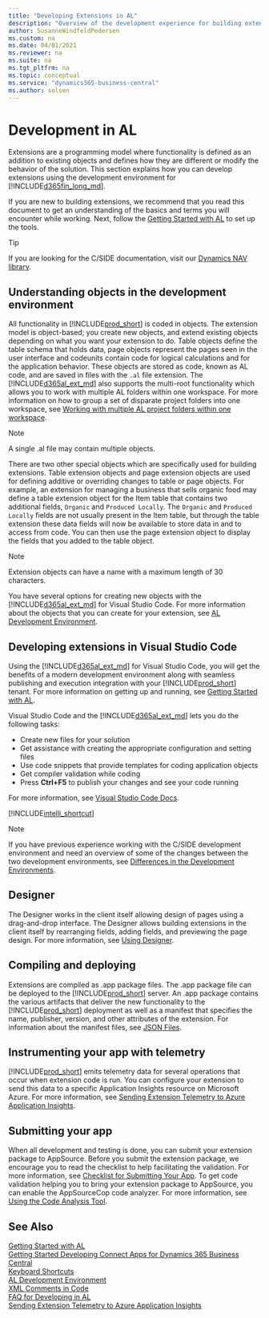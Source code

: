 ```yaml
---
title: "Developing Extensions in AL"
description: "Overview of the development experience for building extensions using the AL language."
author: SusanneWindfeldPedersen
ms.custom: na
ms.date: 04/01/2021
ms.reviewer: na
ms.suite: na
ms.tgt_pltfrm: na
ms.topic: conceptual
ms.service: "dynamics365-business-central"
ms.author: solsen
---
```


# Development in AL

Extensions are a programming model where functionality is defined as an addition to existing objects and defines how they are different or modify the behavior of the solution. This section explains how you can develop extensions using the development environment for [!INCLUDE[d365fin_long_md](includes/d365fin_long_md.md)]. 

If you are new to building extensions, we recommend that you read this document to get an understanding of the basics and terms you will encounter while working. Next, follow the [Getting Started with AL](devenv-get-started.md) to set up the tools.

> [!TIP]  
> If you are looking for the C/SIDE documentation, visit our [Dynamics NAV library](/dynamics-nav/development).

## Understanding objects in the development environment

All functionality in [!INCLUDE[prod_short](includes/prod_short.md)] is coded in objects. The extension model is object-based; you create new objects, and extend existing objects depending on what you want your extension to do. Table objects define the table schema that holds data, page objects represent the pages seen in the user interface and codeunits contain code for logical calculations and for the application behavior. These objects are stored as code, known as AL code, and are saved in files with the `.al` file extension. The [!INCLUDE[d365al_ext_md](../includes/d365al_ext_md.md)] also supports the multi-root functionality which allows you to work with multiple AL folders within one workspace. For more information on how to group a set of disparate project folders into one workspace, see [Working with multiple AL project folders within one workspace](devenv-multiroot-workspaces.md).


> [!NOTE]  
> A single .al file may contain multiple objects.

There are two other special objects which are specifically used for building extensions. Table extension objects and page extension objects are used for defining additive or overriding changes to table or page objects. For example, an extension for managing a business that sells organic food may define a table extension object for the Item table that contains two additional fields, `Organic` and `Produced Locally`. The `Organic` and `Produced Locally` fields are not usually present in the Item table, but through the table extension these data fields will now be available to store data in and to access from code. You can then use the page extension object to display the fields that you added to the table object.

> [!NOTE]  
> Extension objects can have a name with a maximum length of 30 characters.

You have several options for creating new objects with the [!INCLUDE[d365al_ext_md](../includes/d365al_ext_md.md)] for Visual Studio Code. For more information about the objects that you can create for your extension, see [AL Development Environment](devenv-reference-overview.md).

## Developing extensions in Visual Studio Code

Using the [!INCLUDE[d365al_ext_md](../includes/d365al_ext_md.md)] for Visual Studio Code, you will get the benefits of a modern development environment along with seamless publishing and execution integration with your [!INCLUDE[prod_short](includes/prod_short.md)] tenant. For more information on getting up and running, see [Getting Started with AL](devenv-get-started.md).

Visual Studio Code and the [!INCLUDE[d365al_ext_md](../includes/d365al_ext_md.md)] lets you do the following tasks:

- Create new files for your solution
- Get assistance with creating the appropriate configuration and setting files
- Use code snippets that provide templates for coding application objects
- Get compiler validation while coding
- Press **Ctrl+F5** to publish your changes and see your code running

For more information, see [Visual Studio Code Docs](https://code.visualstudio.com/docs).

[!INCLUDE[intelli_shortcut](includes/intelli_shortcut.md)]

> [!NOTE]
> If you have previous experience working with the C/SIDE development environment and need an overview of some of the changes between the two development environments, see [Differences in the Development Environments](devenv-differences.md).

## Designer

The Designer works in the client itself allowing design of pages using a drag-and-drop interface. The Designer allows building extensions in the client itself by rearranging fields, adding fields, and previewing the page design. For more information, see [Using Designer](devenv-inclient-designer.md).

## Compiling and deploying

Extensions are compiled as .app package files. The .app package file can be deployed to the [!INCLUDE[prod_short](includes/prod_short.md)] server. An .app package contains the various artifacts that deliver the new functionality to the [!INCLUDE[prod_short](includes/prod_short.md)] deployment as well as a manifest that specifies the name, publisher, version, and other attributes of the extension. For information about the manifest files, see [JSON Files](devenv-json-files.md).

## Instrumenting your app with telemetry

[!INCLUDE[prod_short](includes/prod_short.md)] emits telemetry data for several operations that occur when extension code is run. You can configure your extension to send this data to a specific Application Insights resource on Microsoft Azure. For more information, see [Sending Extension Telemetry to Azure Application Insights](devenv-application-insights-for-extensions.md).

## Submitting your app

When all development and testing is done, you can submit your extension package to AppSource. Before you submit the extension package, we encourage you to read the checklist to help facilitating the validation. For more information, see [Checklist for Submitting Your App](devenv-checklist-submission.md). To get code validation helping you to bring your extension package to AppSource, you can enable the AppSourceCop code analyzer. For more information, see [Using the Code Analysis Tool](devenv-using-code-analysis-tool.md).

## See Also

[Getting Started with AL](devenv-get-started.md)  
[Getting Started Developing Connect Apps for Dynamics 365 Business Central](devenv-develop-connect-apps.md)  
[Keyboard Shortcuts](devenv-keyboard-shortcuts.md)  
[AL Development Environment](devenv-reference-overview.md)  
[XML Comments in Code](devenv-xml-comments.md)  
[FAQ for Developing in AL](devenv-dev-faq.md)  
[Sending Extension Telemetry to Azure Application Insights](devenv-application-insights-for-extensions.md)  
